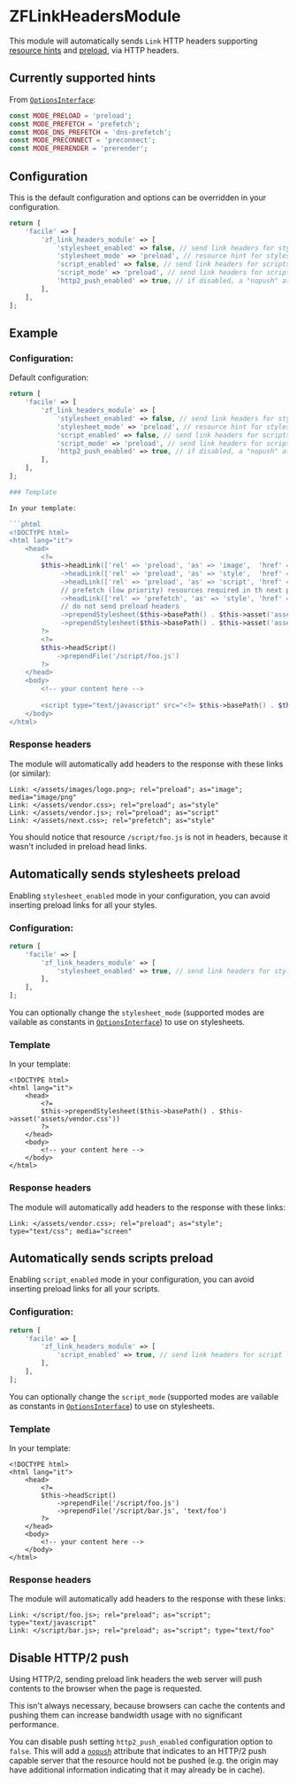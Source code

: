 # ZFLinkHeadersModule

This module will automatically sends `Link` HTTP headers supporting 
[resource hints](https://www.w3.org/TR/resource-hints/)
and [preload](https://www.w3.org/TR/preload/), via HTTP headers.

## Currently supported hints

From [`OptionsInterface`](src/OptionsInterface.php):

```php
const MODE_PRELOAD = 'preload';
const MODE_PREFETCH = 'prefetch';
const MODE_DNS_PREFETCH = 'dns-prefetch';
const MODE_PRECONNECT = 'preconnect';
const MODE_PRERENDER = 'prerender';
```

## Configuration

This is the default configuration and options can be overridden in your configuration.

```php
return [
    'facile' => [
        'zf_link_headers_module' => [
            'stylesheet_enabled' => false, // send link headers for stylesheet links
            'stylesheet_mode' => 'preload', // resource hint for stylesheet links
            'script_enabled' => false, // send link headers for scripts
            'script_mode' => 'preload', // send link headers for scripts
            'http2_push_enabled' => true, // if disabled, a "nopush" attributed will be added to disable HTTP/2 push 
        ],
    ],
];
```

## Example

### Configuration:

Default configuration:

```php
return [
    'facile' => [
        'zf_link_headers_module' => [
            'stylesheet_enabled' => false, // send link headers for stylesheet links
            'stylesheet_mode' => 'preload', // resource hint for stylesheet links
            'script_enabled' => false, // send link headers for scripts
            'script_mode' => 'preload', // send link headers for scripts
            'http2_push_enabled' => true, // if disabled, a "nopush" attributed will be added to disable HTTP/2 push 
        ],
    ],
];

### Template

In your template:

```phtml
<!DOCTYPE html>
<html lang="it">
    <head>
        <?= 
        $this->headLink(['rel' => 'preload', 'as' => 'image',  'href' => $this->basePath() . $this->asset('assets/images/logo.png'), 'media' => 'image/png')
             ->headLink(['rel' => 'preload', 'as' => 'style',  'href' => $this->basePath() . $this->asset('assets/vendor.css')])
             ->headLink(['rel' => 'preload', 'as' => 'script', 'href' => $this->basePath() . $this->asset('assets/vendor.js')])
             // prefetch (low priority) resources required in th next pages
             ->headLink(['rel' => 'prefetch', 'as' => 'style', 'href' => $this->basePath() . $this->asset('assets/next.css')])
             // do not send preload headers
             ->prependStylesheet($this->basePath() . $this->asset('assets/vendor.css'))
             ->prependStylesheet($this->basePath() . $this->asset('assets/vendor.js'))
        ?>
        <?=
        $this->headScript()
            ->prependFile('/script/foo.js')
        ?>
    </head>
    <body>
        <!-- your content here -->
   
        <script type="text/javascript" src="<?= $this->basePath() . $this->asset('assets/vendor.js') ?>"></script>
    </body>
</html>
```

### Response headers

The module will automatically add headers to the response with these links (or similar):

```
Link: </assets/images/logo.png>; rel="preload"; as="image"; media="image/png"
Link: </assets/vendor.css>; rel="preload"; as="style"
Link: </assets/vendor.js>; rel="preload"; as="script"
Link: </assets/next.css>; rel="prefetch"; as="style"
```

You should notice that resource `/script/foo.js` is not in headers, because it wasn't
included in preload head links.


## Automatically sends stylesheets preload

Enabling `stylesheet_enabled` mode in your configuration, you can avoid inserting preload links 
for all your styles.
 
### Configuration:

```php
return [
    'facile' => [
        'zf_link_headers_module' => [
            'stylesheet_enabled' => true, // send link headers for stylesheet links 
        ],
    ],
];
```

You can optionally change the `stylesheet_mode`
(supported modes are vailable as constants in [`OptionsInterface`](src/OptionsInterface.php)) 
to use on stylesheets.

### Template

In your template:

```phtml
<!DOCTYPE html>
<html lang="it">
    <head>
        <?= 
        $this->prependStylesheet($this->basePath() . $this->asset('assets/vendor.css'))
        ?>
    </head>
    <body>
        <!-- your content here -->
    </body>
</html>
```

### Response headers

The module will automatically add headers to the response with these links:

```
Link: </assets/vendor.css>; rel="preload"; as="style"; type="text/css"; media="screen"
```


## Automatically sends scripts preload

Enabling `script_enabled` mode in your configuration, you can avoid inserting preload links 
for all your scripts.
 
### Configuration:

```php
return [
    'facile' => [
        'zf_link_headers_module' => [
            'script_enabled' => true, // send link headers for script links 
        ],
    ],
];
```

You can optionally change the `script_mode`
(supported modes are vailable as constants in [`OptionsInterface`](src/OptionsInterface.php)) 
to use on stylesheets.

### Template

In your template:

```phtml
<!DOCTYPE html>
<html lang="it">
    <head>
        <?=
        $this->headScript()
            ->prependFile('/script/foo.js')
            ->prependFile('/script/bar.js', 'text/foo')
        ?>
    </head>
    <body>
        <!-- your content here -->
    </body>
</html>
```

### Response headers

The module will automatically add headers to the response with these links:

```
Link: </script/foo.js>; rel="preload"; as="script"; type="text/javascript"
Link: </script/bar.js>; rel="preload"; as="script"; type="text/foo"
```


## Disable HTTP/2 push

Using HTTP/2, sending preload link headers the web server will push contents to the browser
when the page is requested.

This isn't always necessary, because browsers can cache the contents and pushing them 
can increase bandwidth usage with no significant performance.

You can disable push setting `http2_push_enabled` configuration option to `false`.
This will add a [`nopush`](https://w3c.github.io/preload/#x3-3-server-push-http-2) attribute
that indicates to an HTTP/2 push capable server that the resource hould not be pushed 
(e.g. the origin may have additional information indicating that it may already be in cache).
